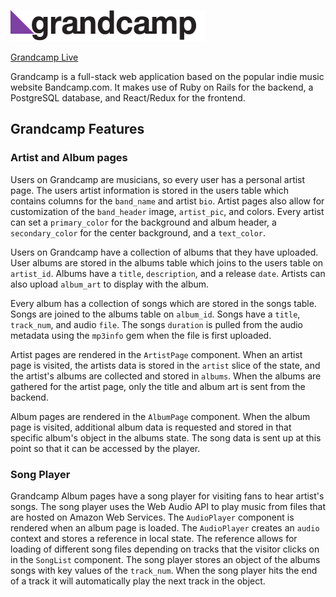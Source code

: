 [logo]: https://raw.githubusercontent.com/mincer-ray/grandcamp/master/app/assets/images/gclogo.png "Grandcamp"
[heroku]: https://grandcamp.herokuapp.com/

![alt text][logo]

[Grandcamp Live][heroku]

Grandcamp is a full-stack web application based on the popular indie music website
Bandcamp.com. It makes use of Ruby on Rails for the backend, a PostgreSQL database,
and React/Redux for the frontend.

## Grandcamp Features

### Artist and Album pages

Users on Grandcamp are musicians, so every user has a personal artist page. The
users artist information is stored in the users table which contains columns for
the `band_name` and artist `bio`. Artist pages also allow for customization of
the `band_header` image, `artist_pic`, and colors. Every artist can set a `primary_color`
for the background and album header, a `secondary_color` for the center background,
and a `text_color`.

Users on Grandcamp have a collection of albums that they have uploaded. User albums
are stored in the albums table which joins to the users table on `artist_id`. Albums
have a `title`, `description`, and a release `date`. Artists can also upload `album_art`
to display with the album.

Every album has a collection of songs which are stored in the songs table. Songs
are joined to the albums table on `album_id`. Songs have a `title`, `track_num`,
and audio `file`. The songs `duration` is pulled from the audio metadata using the
`mp3info` gem when the file is first uploaded.

Artist pages are rendered in the `ArtistPage` component. When an artist page is
visited, the artists data is stored in the `artist` slice of the state, and the
artist's albums are collected and stored in `albums`. When the albums are gathered
for the artist page, only the title and album art is sent from the backend.

Album pages are rendered in the `AlbumPage` component. When the album page is
visited, additional album data is requested and stored in that specific album's
object in the albums state. The song data is sent up at this point so that it can
be accessed by the player.

### Song Player

Grandcamp Album pages have a song player for visiting fans to hear artist's songs.
The song player uses the Web Audio API to play music from files that are hosted
on Amazon Web Services. The `AudioPlayer` component is rendered when an album page
is loaded. The `AudioPlayer` creates an `audio` context and stores a reference in
local state. The reference allows for loading of different song files depending
on tracks that the visitor clicks on in the `SongList` component. The song player
stores an object of the albums songs with key values of the `track_num`. When the
song player hits the end of a track it will automatically play the next track in
the object.
